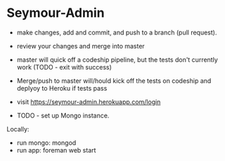 Seymour-Admin
=============

- make changes, add and commit, and push to a branch (pull request).
- review your changes and merge into master
- master will quick off a codeship pipeline, but the tests don't currently work (TODO - exit with success)


- Merge/push to master will/hould kick off the tests on codeship and deplyoy to Heroku if tests pass

- visit https://seymour-admin.herokuapp.com/login
- TODO - set up Mongo instance.

Locally:

- run mongo: mongod
- run app: foreman web start

